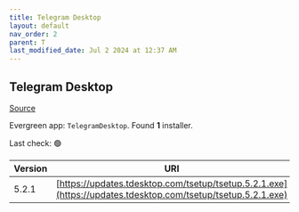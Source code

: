 ```yaml
---
title: Telegram Desktop
layout: default
nav_order: 2
parent: T
last_modified_date: Jul 2 2024 at 12:37 AM
---
```


## Telegram Desktop

[Source](https://desktop.telegram.org/)

Evergreen app: `TelegramDesktop`. Found **1** installer.

Last check: 🟢

| Version | URI                                                                                                          |
| ------- | ------------------------------------------------------------------------------------------------------------ |
| 5.2.1   | [https://updates.tdesktop.com/tsetup/tsetup.5.2.1.exe](https://updates.tdesktop.com/tsetup/tsetup.5.2.1.exe) |

